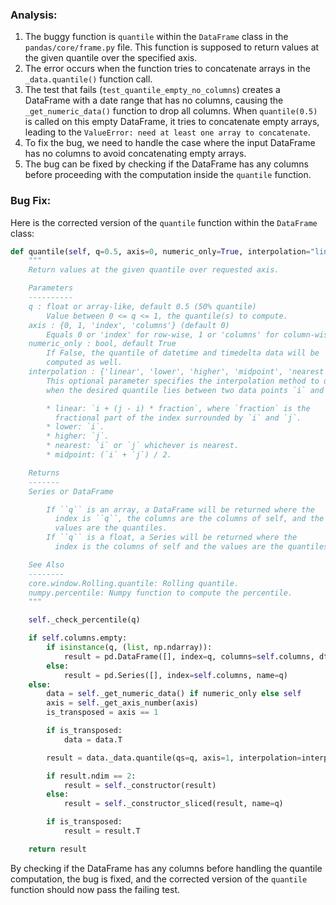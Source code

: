 ### Analysis:
1. The buggy function is `quantile` within the `DataFrame` class in the `pandas/core/frame.py` file. This function is supposed to return values at the given quantile over the specified axis.
2. The error occurs when the function tries to concatenate arrays in the `_data.quantile()` function call.
3. The test that fails (`test_quantile_empty_no_columns`) creates a DataFrame with a date range that has no columns, causing the `_get_numeric_data()` function to drop all columns. When `quantile(0.5)` is called on this empty DataFrame, it tries to concatenate empty arrays, leading to the `ValueError: need at least one array to concatenate`.
4. To fix the bug, we need to handle the case where the input DataFrame has no columns to avoid concatenating empty arrays.
5. The bug can be fixed by checking if the DataFrame has any columns before proceeding with the computation inside the `quantile` function.

### Bug Fix:
Here is the corrected version of the `quantile` function within the `DataFrame` class:

```python
def quantile(self, q=0.5, axis=0, numeric_only=True, interpolation="linear"):
    """
    Return values at the given quantile over requested axis.

    Parameters
    ----------
    q : float or array-like, default 0.5 (50% quantile)
        Value between 0 <= q <= 1, the quantile(s) to compute.
    axis : {0, 1, 'index', 'columns'} (default 0)
        Equals 0 or 'index' for row-wise, 1 or 'columns' for column-wise.
    numeric_only : bool, default True
        If False, the quantile of datetime and timedelta data will be
        computed as well.
    interpolation : {'linear', 'lower', 'higher', 'midpoint', 'nearest'}
        This optional parameter specifies the interpolation method to use,
        when the desired quantile lies between two data points `i` and `j`:

        * linear: `i + (j - i) * fraction`, where `fraction` is the
          fractional part of the index surrounded by `i` and `j`.
        * lower: `i`.
        * higher: `j`.
        * nearest: `i` or `j` whichever is nearest.
        * midpoint: (`i` + `j`) / 2.

    Returns
    -------
    Series or DataFrame

        If ``q`` is an array, a DataFrame will be returned where the
          index is ``q``, the columns are the columns of self, and the
          values are the quantiles.
        If ``q`` is a float, a Series will be returned where the
          index is the columns of self and the values are the quantiles.

    See Also
    --------
    core.window.Rolling.quantile: Rolling quantile.
    numpy.percentile: Numpy function to compute the percentile.
    """

    self._check_percentile(q)

    if self.columns.empty:
        if isinstance(q, (list, np.ndarray)):
            result = pd.DataFrame([], index=q, columns=self.columns, dtype=float)
        else:
            result = pd.Series([], index=self.columns, name=q)
    else:
        data = self._get_numeric_data() if numeric_only else self
        axis = self._get_axis_number(axis)
        is_transposed = axis == 1

        if is_transposed:
            data = data.T

        result = data._data.quantile(qs=q, axis=1, interpolation=interpolation, transposed=is_transposed)

        if result.ndim == 2:
            result = self._constructor(result)
        else:
            result = self._constructor_sliced(result, name=q)

        if is_transposed:
            result = result.T

    return result
```

By checking if the DataFrame has any columns before handling the quantile computation, the bug is fixed, and the corrected version of the `quantile` function should now pass the failing test.